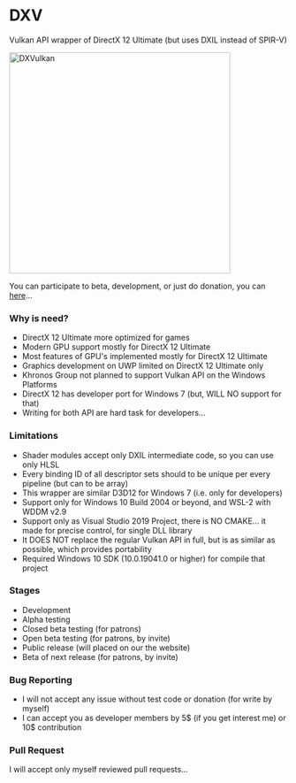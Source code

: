 # DXV

Vulkan API wrapper of DirectX 12 Ultimate (but uses DXIL instead of SPIR-V)

<img src="https://cdn.wccftech.com/wp-content/uploads/2015/03/Vulkan-API-31.jpg" width="400" alt="DXVulkan"/>

You can participate to beta, development, or just do donation, you can [here](https://github.com/helixd2s/Overview)... 


### Why is need?

- DirectX 12 Ultimate more optimized for games
- Modern GPU support mostly for DirectX 12 Ultimate
- Most features of GPU's implemented mostly for DirectX 12 Ultimate
- Graphics development on UWP limited on DirectX 12 Ultimate only
- Khronos Group not planned to support Vulkan API on the Windows Platforms
- DirectX 12 has developer port for Windows 7 (but, WILL NO support for that) 
- Writing for both API are hard task for developers...


### Limitations

- Shader modules accept only DXIL intermediate code, so you can use only HLSL
- Every binding ID of all descriptor sets should to be unique per every pipeline (but can to be array)
- This wrapper are similar D3D12 for Windows 7 (i.e. only for developers)
- Support only for Windows 10 Build 2004 or beyond, and WSL-2 with WDDM v2.9
- Support only as Visual Studio 2019 Project, there is NO CMAKE... it made for precise control, for single DLL library
- It DOES NOT replace the regular Vulkan API in full, but is as similar as possible, which provides portability
- Required Windows 10 SDK (10.0.19041.0 or higher) for compile that project


### Stages

- Development
- Alpha testing
- Closed beta testing (for patrons)
- Open beta testing (for patrons, by invite)
- Public release (will placed on our the website)
- Beta of next release (for patrons, by invite)


### Bug Reporting

- I will not accept any issue without test code or donation (for write by myself)
- I can accept you as developer members by 5$ (if you get interest me) or 10$ contribution


### Pull Request

I will accept only myself reviewed pull requests... 

